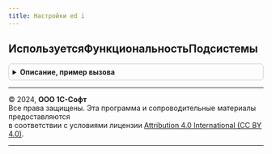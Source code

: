 ```yaml
---
title: Настройки ed i
---
```



## ИспользуетсяФункциональностьПодсистемы
<details style="margin: 1em 0; padding: 0.5em; border: 1px solid #ccc; border-radius: 6px;">

<summary style="font-weight: bold; cursor: pointer;">Описание, пример вызова</summary>

```bsl

// Принимает значение Истина, если обмен с сервисом 1С:EDI используется.
//
// Возвращаемое значение:
//  Булево - признак использования интеграции с 1C:EDI
//
Функция ИспользуетсяФункциональностьПодсистемы() Экспорт
```

Пример вызова
```bsl
Результат = НастройкиEDI.ИспользуетсяФункциональностьПодсистемы() 
```
</details>

---

© 2024, **ООО 1С-Софт**  
Все права защищены. Эта программа и сопроводительные материалы предоставляются  
в соответствии с условиями лицензии [Attribution 4.0 International (CC BY 4.0)](https://creativecommons.org/licenses/by/4.0/legalcode).

---
